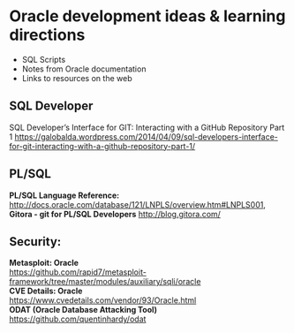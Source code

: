# Oracle development ideas & learning directions

* SQL Scripts
* Notes from Oracle documentation
* Links to resources on the web

## SQL Developer
SQL Developer’s Interface for GIT: Interacting with a GitHub Repository Part 1
https://galobalda.wordpress.com/2014/04/09/sql-developers-interface-for-git-interacting-with-a-github-repository-part-1/

## PL/SQL
**PL/SQL Language Reference:**  
http://docs.oracle.com/database/121/LNPLS/overview.htm#LNPLS001,
**Gitora - git for PL/SQL Developers**
http://blog.gitora.com/

## Security:
**Metasploit: Oracle**  
https://github.com/rapid7/metasploit-framework/tree/master/modules/auxiliary/sqli/oracle  
**CVE Details: Oracle**  
https://www.cvedetails.com/vendor/93/Oracle.html  
**ODAT (Oracle Database Attacking Tool)**    
https://github.com/quentinhardy/odat  
